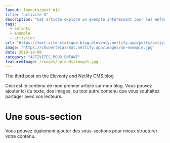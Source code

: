 ```yaml
---
layout: layouts/post.njk
title: "activité 3"
description: "Cet article explore un exemple intéressant pour les enfants."
tags: 
  - enfants
  - exemple
  - activites
url: "https://test-site-statique-blog-eleventy.netlify.app/posts/activite-3"
image: "https://chubert91assmat.netlify.app/images/un-exemple.jpg"
date: 2019-10-08
category: "ACTIVITÉS POUR ENFANT"
featuredImage: /images/uploads/image1.jpg
---
```






The third post on the Eleventy and Netlify CMS blog

Ceci est le contenu de mon premier article sur mon blog. Vous pouvez ajouter ici du texte, des images, ou tout autre contenu que vous souhaitez partager avec vos lecteurs.

# Une sous-section

Vous pouvez également ajouter des sous-sections pour mieux structurer votre contenu.

